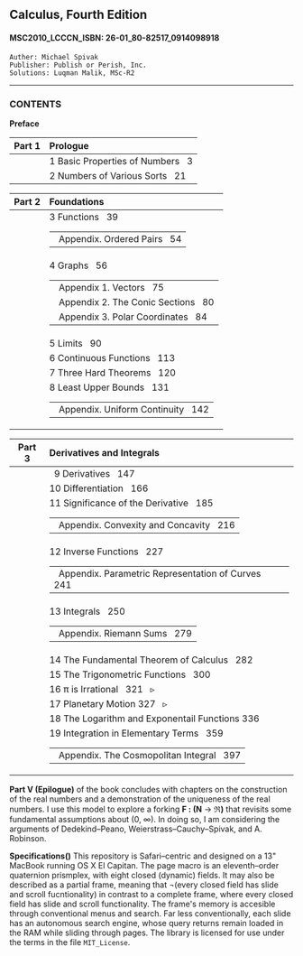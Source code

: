 ## Calculus, Fourth Edition
#### MSC2010_LCCCN_ISBN: 26-01_80-82517_0914098918
```
Auther: Michael Spivak  
Publisher: Publish or Perish, Inc.  
Solutions: Luqman Malik, MSc-R2
```

---
### CONTENTS 

__Preface__

| Part 1   |  Prologue                               |
|----------|:----------------------------------------|
|          |  1 Basic Properties of Numbers &nbsp; 3 |
|          |  2 Numbers of Various Sorts &nbsp; 21   |

| Part 2   |  Foundations                            |
|----------|:----------------------------------------|
|          |  3 Functions &nbsp; 39<table><tr><td>&nbsp; Appendix. Ordered Pairs &nbsp; 54</td></tr></table>|
|          |  4 Graphs &nbsp; 56<table><tr><td>&nbsp; Appendix 1. Vectors &nbsp; 75</td></tr><tr><td style="indent:30px">&nbsp; Appendix 2. The Conic Sections &nbsp; 80</td></tr></tr><tr><td style="indent:30px">&nbsp; Appendix 3. Polar Coordinates &nbsp; 84</td></tr></table>|
|          |  5 Limits &nbsp; 90                     |
|          |  6 Continuous Functions &nbsp; 113      |
|          |  7 Three Hard Theorems &nbsp; 120       |
|          |  8 Least Upper Bounds &nbsp; 131<table><tr><td style="margin-left:30px">&nbsp; Appendix. Uniform Continuity &nbsp; 142</td></tr></table>|

| Part 3   |  Derivatives and Integrals              |
|----------|:----------------------------------------|
|          |  &nbsp;&nbsp;9 Derivatives &nbsp; 147   |
|          |  10 Differentiation &nbsp; 166 |
|          |  11 Significance of the Derivative &nbsp; 185<table><tr><td>&nbsp; Appendix. Convexity and Concavity &nbsp; 216</td></tr></table>|
|          |  12 Inverse Functions &nbsp; 227<table><tr><td>&nbsp; Appendix. Parametric Representation of Curves &nbsp; 241</td></tr></table>|
|          |  13 Integrals &nbsp; 250<table><tr><td style="margin-left:30px">&nbsp; Appendix. Riemann Sums &nbsp; 279</td></tr></table>|
|          |  14 The Fundamental Theorem of Calculus &nbsp; 282|
|          |  15 The Trigonometric Functions &nbsp; 300
|          |  16 &pi; is Irrational &nbsp; 321 &nbsp; &#9657;|
|          |  17 Planetary Motion 327 &nbsp; &#9657; |
|          |  18 The Logarithm and Exponentail Functions 336|
|          |  19 Integration in Elementary Terms &nbsp; 359<table><tr><td style="margin-left:30px">&nbsp; Appendix. The Cosmopolitan Integral &nbsp; 397</td></tr></table>|


__Part V (Epilogue)__ of the book concludes with chapters on the construction of the real numbers and a demonstration of the uniqueness of the real numbers. I use this model to explore a forking  **F : (N** &rarr; **&real;)** that revisits some fundamental assumptions about (0, &#x221e;). In doing so, I am considering the arguments of Dedekind–Peano, Weierstrass–Cauchy–Spivak, and A. Robinson.

__Specifications()__ This repository is Safari–centric and designed on a 13" MacBook running OS X El Capitan. The page macro is an eleventh–order quaternion prismplex, with eight closed (dynamic) fields. It may also be described as a partial frame, meaning that ¬(every closed field has slide and scroll fucntionality) in contrast to a complete frame, where every closed field has slide and scroll functionality. The frame's memory is accesible through conventional menus and search. Far less conventionally, each slide has an autonomous search engine, whose query returns remain loaded in the RAM while sliding through pages. The library is licensed for use under the terms in the file <code>MIT_License</code>.

